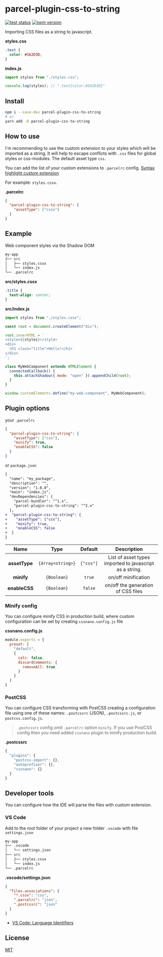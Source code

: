# parcel-plugin-css-to-string

[![test status](https://github.com/shoonia/parcel-plugin-css-to-string/workflows/test/badge.svg)](https://github.com/shoonia/parcel-plugin-css-to-string/actions)
[![npm version](https://img.shields.io/npm/v/parcel-plugin-css-to-string.svg)](https://www.npmjs.com/package/parcel-plugin-css-to-string)

Importing CSS files as a string to javascript.

**styles.css**
```css
.text {
  color: #162D3D;
}
```
**index.js**
```js
import styles from "./styles.css";

console.log(styles); // ".text{color:#162D3D}"
```

## Install
```bash
npm i --save-dev parcel-plugin-css-to-string
# or
yarn add -D parcel-plugin-css-to-string
```

## How to use
I'm recommending to use the custom extension to your styles which will be imported as a string. It will help to escape conflicts with `.css` files for global styles or css-modules. The default asset type `css`.

You can add the list of your custom extensions to `.parcelrc` config. [Syntax highlight custom extension](#developer-tools)

For example: `styles.cssx`.

**.parcelrc**
```json
{
  "parcel-plugin-css-to-string": {
    "assetType": ["cssx"]
  }
}
```

## Example
Web component styles via the Shadow DOM
```bash
my-app
├── src
│   ├── styles.cssx
│   └── index.js
└── .parcelrc
```

**src/styles.cssx**
```css
.title {
  text-align: center;
}
```
**src/index.js**
```js
import styles from "./styles.cssx";

const root = document.createElement("div");

root.innerHTML = `
<style>${styles}</style>
<div>
  <h1 class="title">Hello!</h1>
</div>
`;

class MyWebComponent extends HTMLElement {
  connectedCallback() {
    this.attachShadow({ mode: "open" }).appendChild(root);
  }
}

window.customElements.define("my-web-component", MyWebComponent);
```

## Plugin options

your `.parcelrc`
```json
{
  "parcel-plugin-css-to-string": {
    "assetType": ["css"],
    "minify": true,
    "enableCSS": false
  }
}
```
or `package.json`
```diff
{
  "name": "my_package",
  "description": "",
  "version": "1.0.0",
  "main": "index.js",
  "devDependencies": {
    "parcel-bundler": "^1.x",
    "parcel-plugin-css-to-string": "^2.x"
  },
+  "parcel-plugin-css-to-string": {
+    "assetType": ["css"],
+    "minify": true,
+    "enableCSS": false
+  }
}
```

| Name           | Type              | Default   | Description |
|:--------------:|:-----------------:|:---------:|:-----------:|
| **assetType**  | `{Array<string>}` | `["css"]` | List of asset types imported to javascript as a string.
| **minify**     | `{Boolean}`       | `true`    | on/off minification
| **enableCSS**  | `{Boolean}`       | `false`   | on/off the generation of CSS files

### Minify config
You can configure minify CSS in production build, where custom configuration can be set by creating `cssnano.config.js` file

**cssnano.config.js**
```js
module.exports = {
  preset: [
    "default",
    {
      calc: false,
      discardComments: {
        removeAll: true
      }
    }
  ]
}
```

### PostCSS
You can configure CSS transforming with PostCSS creating a configuration file using one of these names: `.postcssrc` (JSON), `.postcssrc.js`, or `postcss.config.js`.

> `.postcssrc` config omit `.parcelrc` option `minify`.
> If you use PostCSS config then you need added `cssnano` plugin to minify production build.

**.postcssrc**
```js
{
  "plugins": {
    "postcss-import": {},
    "autoprefixer": {},
    "cssnano": {}
  }
}
```

## Developer tools
You can configure how the IDE will parse the files with custom extension.

### VS Code
Add to the root folder of your project a new folder `.vscode` with file `settings.json`
```bash
my-app
├── .vscode
│   └── settings.json
├── src
│   ├── styles.cssx
│   └── index.js
└── .parcelrc
```
**.vscode/settings.json**
```json
{
  "files.associations": {
    "*.cssx": "css",
    ".parcelrc": "json",
    ".postcssrc": "json"
  }
}
```
- [VS Code: Language Identifiers](https://code.visualstudio.com/docs/languages/identifiers)

## License
[MIT](./LICENSE)
